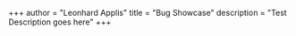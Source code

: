 +++
author = "Leonhard Applis"
title = "Bug Showcase"
description = "Test Description goes here"
+++
